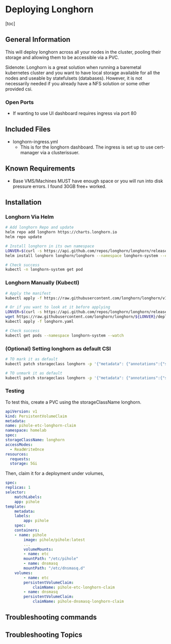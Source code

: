# Deploying Longhorn

[toc]

## General Information

This will deploy longhorn across all your nodes in the cluster, pooling their storage and allowing them to be accessible via a PVC.

Sidenote: Longhorn is a great solution when running a baremetal kubernetes cluster and you want to have local storage available for all the nodes and useable by statefulsets (databases). However, it is not necessarily needed if you already have a NFS solution or some other provided csi.

### Open Ports

- If wanting to use UI dashboard requires ingress via port 80

## Included Files

- longhorn-ingress.yml
  - This is for the longhorn dashboard. The ingress is set up to use cert-manager via a clusterissuer.

## Known Requirements

- Base VMS/Machines MUST have enough space or you will run into disk pressure errors. I found 30GB free+ worked.

## Installation

### Longhorn Via Helm

```bash
# Add longhorn Repo and update
helm repo add longhorn https://charts.longhorn.io
helm repo update

# Install longhorn in its own namespace
LONVER=$(curl -s https://api.github.com/repos/longhorn/longhorn/releases/latest|grep tag_name|cut -d '"' -f 4)
helm install longhorn longhorn/longhorn --namespace longhorn-system --create-namespace --version $LONVER

# Check success
kubectl -n longhorn-system get pod
```

### Longhorn Manually (Kubectl)

```bash
# Apply the manifest
kubectl apply -f https://raw.githubusercontent.com/longhorn/longhorn/v1.5.3/deploy/longhorn.yaml

# Or if you want to look at it before applying
LONVER=$(curl -s https://api.github.com/repos/longhorn/longhorn/releases/latest|grep tag_name|cut -d '"' -f 4)
wget https://raw.githubusercontent.com/longhorn/longhorn/${LONVER}/deploy/longhorn.yaml
kubectl apply -f longhorn.yaml

# Check success
kubectl get pods --namespace longhorn-system --watch
```

### (Optional) Setting longhorn as default CSI

```bash
# TO mark it as default
kubectl patch storageclass longhorn -p '{"metadata": {"annotations":{"storageclass.kubernetes.io/is-default-class":"true"}}}'

# TO unmark it as default
kubectl patch storageclass longhorn -p '{"metadata": {"annotations":{"storageclass.kubernetes.io/is-default-class":"false"}}}'
```

### Testing

To test this, create a PVC using the storageClassName longhorn.

```yaml
apiVersion: v1
kind: PersistentVolumeClaim
metadata:
name: pihole-etc-longhorn-claim
namespace: homelab
spec:
storageClassName: longhorn
accessModes:
  - ReadWriteOnce
resources:
  requests:
  storage: 5Gi
```

Then, claim it for a deployment under volumes,

```yaml
spec:
replicas: 1
selector:
    matchLabels:
    app: pihole
template:
    metadata:
    labels:
        app: pihole
    spec:
    containers:
    - name: pihole
        image: pihole/pihole:latest
        ...
        volumeMounts:
        - name: etc
        mountPath: "/etc/pihole"
        - name: dnsmasq
        mountPath: "/etc/dnsmasq.d"
    volumes:
        - name: etc
        persistentVolumeClaim:
            claimName: pihole-etc-longhorn-claim
        - name: dnsmasq
        persistentVolumeClaim:
            claimName: pihole-dnsmasq-longhorn-claim
```

## Troubleshooting commands

## Troubleshooting Topics
